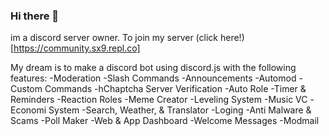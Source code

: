 ### Hi there 👋

im a discord server owner.
To join my server (click here!) [https://community.sx9.repl.co]

My dream is to make a discord bot using discord.js with the following features:
-Moderation 
-Slash Commands
-Announcements
-Automod
-Custom Commands
-hChaptcha Server Verification
-Auto Role
-Timer & Reminders 
-Reaction Roles
-Meme Creator
-Leveling System
-Music VC
-Economi System
-Search, Weather, & Translator 
-Loging
-Anti Malware & Scams
-Poll Maker
-Web & App Dashboard
-Welcome Messages
-Modmail
